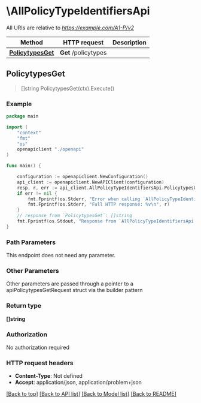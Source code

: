 # \AllPolicyTypeIdentifiersApi

All URIs are relative to *https://example.com/A1-P/v2*

Method | HTTP request | Description
------------- | ------------- | -------------
[**PolicytypesGet**](AllPolicyTypeIdentifiersApi.md#PolicytypesGet) | **Get** /policytypes | 



## PolicytypesGet

> []string PolicytypesGet(ctx).Execute()





### Example

```go
package main

import (
    "context"
    "fmt"
    "os"
    openapiclient "./openapi"
)

func main() {

    configuration := openapiclient.NewConfiguration()
    api_client := openapiclient.NewAPIClient(configuration)
    resp, r, err := api_client.AllPolicyTypeIdentifiersApi.PolicytypesGet(context.Background()).Execute()
    if err != nil {
        fmt.Fprintf(os.Stderr, "Error when calling `AllPolicyTypeIdentifiersApi.PolicytypesGet``: %v\n", err)
        fmt.Fprintf(os.Stderr, "Full HTTP response: %v\n", r)
    }
    // response from `PolicytypesGet`: []string
    fmt.Fprintf(os.Stdout, "Response from `AllPolicyTypeIdentifiersApi.PolicytypesGet`: %v\n", resp)
}
```

### Path Parameters

This endpoint does not need any parameter.

### Other Parameters

Other parameters are passed through a pointer to a apiPolicytypesGetRequest struct via the builder pattern


### Return type

**[]string**

### Authorization

No authorization required

### HTTP request headers

- **Content-Type**: Not defined
- **Accept**: application/json, application/problem+json

[[Back to top]](#) [[Back to API list]](../README.md#documentation-for-api-endpoints)
[[Back to Model list]](../README.md#documentation-for-models)
[[Back to README]](../README.md)

